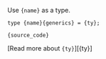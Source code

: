 Use `{name}` as a type.
```no_run
type {name}{generics} = {ty};

{source_code}
```
[Read more about `{ty}`][{ty}]